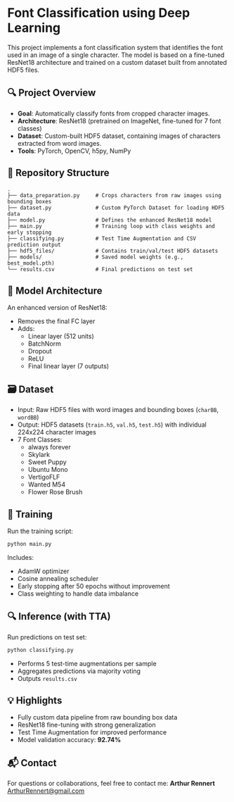 # Font Classification using Deep Learning

This project implements a font classification system that identifies the font used in an image of a single character. The model is based on a fine-tuned ResNet18 architecture and trained on a custom dataset built from annotated HDF5 files.

## 🔍 Project Overview
- **Goal**: Automatically classify fonts from cropped character images.
- **Architecture**: ResNet18 (pretrained on ImageNet, fine-tuned for 7 font classes)
- **Dataset**: Custom-built HDF5 dataset, containing images of characters extracted from word images.
- **Tools**: PyTorch, OpenCV, h5py, NumPy

## 📁 Repository Structure
```
.
├── data_preparation.py     # Crops characters from raw images using bounding boxes
├── dataset.py              # Custom PyTorch Dataset for loading HDF5 data
├── model.py                # Defines the enhanced ResNet18 model
├── main.py                 # Training loop with class weights and early stopping
├── classifying.py          # Test Time Augmentation and CSV prediction output
├── hdf5_files/             # Contains train/val/test HDF5 datasets
├── models/                 # Saved model weights (e.g., best_model.pth)
└── results.csv             # Final predictions on test set
```

## 🧠 Model Architecture
An enhanced version of ResNet18:
- Removes the final FC layer
- Adds:
  - Linear layer (512 units)
  - BatchNorm
  - Dropout
  - ReLU
  - Final linear layer (7 outputs)

## 🗃️ Dataset
- Input: Raw HDF5 files with word images and bounding boxes (`charBB`, `wordBB`)
- Output: HDF5 datasets (`train.h5`, `val.h5`, `test.h5`) with individual 224x224 character images
- 7 Font Classes:
  - always forever
  - Skylark
  - Sweet Puppy
  - Ubuntu Mono
  - VertigoFLF
  - Wanted M54
  - Flower Rose Brush

## 🚀 Training
Run the training script:
```bash
python main.py
```
Includes:
- AdamW optimizer
- Cosine annealing scheduler
- Early stopping after 50 epochs without improvement
- Class weighting to handle data imbalance

## 🔍 Inference (with TTA)
Run predictions on test set:
```bash
python classifying.py
```
- Performs 5 test-time augmentations per sample
- Aggregates predictions via majority voting
- Outputs `results.csv`

## 💡 Highlights
- Fully custom data pipeline from raw bounding box data
- ResNet18 fine-tuning with strong generalization
- Test Time Augmentation for improved performance
- Model validation accuracy: **92.74%**

## 📬 Contact
For questions or collaborations, feel free to contact me:
**Arthur Rennert**  
ArthurRennert@gmail.com
